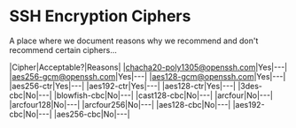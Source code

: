 # SSH Encryption Ciphers

A place where we document reasons why we recommend and don't recommend certain ciphers...

|Cipher|Acceptable?|Reasons|
|chacha20-poly1305@openssh.com|Yes|---|
|aes256-gcm@openssh.com|Yes|---|
|aes128-gcm@openssh.com|Yes|---|
|aes256-ctr|Yes|---|
|aes192-ctr|Yes|---|
|aes128-ctr|Yes|---|
|3des-cbc|No|---|
|blowfish-cbc|No|---|
|cast128-cbc|No|---|
|arcfour|No|---|
|arcfour128|No|---|
|arcfour256|No|---|
|aes128-cbc|No|---|
|aes192-cbc|No|---|
|aes256-cbc|No|---|